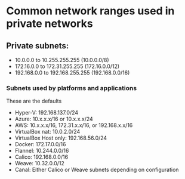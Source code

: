 # Common network ranges used in private networks

## Private subnets:

- 10.0.0.0 to 10.255.255.255 (10.0.0.0/8)
- 172.16.0.0 to 172.31.255.255 (172.16.0.0/12)
- 192.168.0.0 to 192.168.255.255 (192.168.0.0/16)

### Subnets used by platforms and applications

These are the defaults

- Hyper-V: 192.168.137.0/24
- Azure: 10.x.x.x/16 or 10.x.x.x/24
- AWS: 10.x.x.x/16, 172.31.x.x/16, or 192.168.x.x/16
- VirtualBox nat: 10.0.2.0/24
- VirtualBox Host only: 192.168.56.0/24
- Docker: 172.17.0.0/16
- Flannel: 10.244.0.0/16
- Calico: 192.168.0.0/16
- Weave: 10.32.0.0/12
- Canal: Either Calico or Weave subnets depending on configuration
